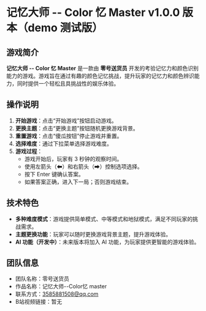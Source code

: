 # 记忆大师 -- Color 忆 Master v1.0.0 版本（demo 测试版）

## 游戏简介

**记忆大师 -- Color 忆 Master** 是一款由 **零号送货员** 开发的考验记忆力和颜色识别能力的游戏。游戏旨在通过有趣的颜色记忆挑战，提升玩家的记忆力和颜色辨识能力，同时提供一个轻松且具挑战性的娱乐体验。

## 操作说明

1. **开始游戏**：点击“开始游戏”按钮启动游戏。
2. **更换主题**：点击“更换主题”按钮随机更换游戏背景。
3. **重置游戏**：点击“傻瓜按钮”停止游戏并重置。
4. **选择难度**：通过下拉菜单选择游戏难度。
5. **游戏过程**：
   - 游戏开始后，玩家有 3 秒钟的观察时间。
   - 使用左箭头（⬅）和右箭头（➡）控制选项选择。
   - 按下 Enter 键确认答案。
   - 如果答案正确，进入下一局；否则游戏结束。

## 技术特色

- **多种难度模式**：游戏提供简单模式、中等模式和地狱模式，满足不同玩家的挑战需求。
- **主题更换功能**：玩家可以随时更换游戏背景主题，提升游戏体验。
- **AI 功能（开发中）**：未来版本将加入 AI 功能，为玩家提供更智能的游戏体验。

## 团队信息

- 团队名称：零号送货员
- 作品名称：记忆大师--Color忆 master
- 联系方式：3585881508@qq.com
- B站视频链接：暂无

